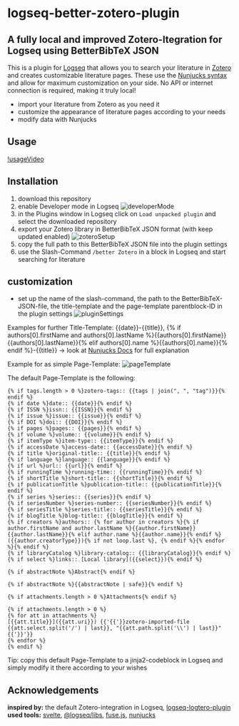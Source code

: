 # logseq-better-zotero-plugin

## A fully local and improved Zotero-Itegration for Logseq using BetterBibTeX JSON

This is a plugin for [Logseq](https://logseq.com/) that allows you to search your literature in [Zotero](https://www.zotero.org/) and creates customizable literature pages.
These use the [Nunjucks syntax](https://mozilla.github.io/nunjucks/templating.html) and allow for maximum customization on your side.
No API or internet connection is required, making it truly local!

* import your literature from Zotero as you need it
* customize the appearance of literature pages according to your needs
* modify data with Nunjucks

## Usage

[!usageVideo](https://github.com/arcusamicus/logseq-better-zotero-plugin/assets/90210405/c83e45ca-8510-476a-8900-28be74ae0d03)

## Installation

1. download this repository
2. enable Developer mode in Logseq
![developerMode](https://github.com/arcusamicus/logseq-better-zotero-plugin/assets/90210405/08287d22-150a-4338-bde8-4da5d0d14b15)
3. in the Plugins window in Logseq click on `Load unpacked plugin` and select the downloaded repository
4. export your Zotero library in BetterBibTeX JSON format (with keep updated enabled)
![zoteroSetup](https://github.com/arcusamicus/logseq-better-zotero-plugin/assets/90210405/c71b93dc-765e-4c4a-86b4-ab17e5a07fba)
5. copy the full path to this BetterBibTeX JSON file into the plugin settings
6. use the Slash-Command `/better Zotero` in a block in Logseq and start searching for literature

## customization
* set up the name of the slash-command, the path to the BetterBibTeX-JSON-file, the title-template and the page-template parentblock-ID in the plugin settings
![pluginSettings](https://github.com/arcusamicus/logseq-better-zotero-plugin/assets/90210405/17f9a7c5-fc2b-48bd-b8ac-c3010bd66ee3)

Examples for further Title-Template: {{date}}-{{title}}, {% if authors[0].firstName and authors[0].lastName %}{{authors[0].firstName}} {{authors[0].lastName}}{% elif authors[0].name %}{{authors[0].name}}{% endif %}-{{title}}  → look at [Nunjucks Docs](https://mozilla.github.io/nunjucks/templating.html) for full explanation

Example for as simple Page-Template:
![pageTemplate](https://github.com/arcusamicus/logseq-better-zotero-plugin/assets/90210405/a18c169c-b8e3-4bdd-8e2e-557664ffb546)

The default Page-Template is the following:
```jinja2
{% if tags.length > 0 %}zotero-tags:: {{tags | join(", ", "tag")}}{% endif %}
{% if date %}date:: {{date}}{% endif %}
{% if ISSN %}issn:: {{ISSN}}{% endif %}
{% if issue %}issue:: {{issue}}{% endif %}
{% if DOI %}doi:: {{DOI}}{% endif %}
{% if pages %}pages:: {{pages}}{% endif %}
{% if volume %}volume:: {{volume}}{% endif %}
{% if itemType %}item-type:: {{itemType}}{% endif %}
{% if accessDate %}access-date:: {{accessDate}}{% endif %}
{% if title %}original-title:: {{title}}{% endif %}
{% if language %}language:: {{language}}{% endif %}
{% if url %}url:: {{url}}{% endif %}
{% if runningTime %}running-time:: {{runningTime}}{% endif %}
{% if shortTitle %}short-title:: {{shortTitle}}{% endif %}
{% if publicationTitle %}publication-title:: {{publicationTitle}}{% endif %}
{% if series %}series:: {{series}}{% endif %}
{% if seriesNumber %}series-number:: {{seriesNumber}}{% endif %}
{% if seriesTitle %}series-title:: {{seriesTitle}}{% endif %}
{% if blogTitle %}blog-title:: {{blogTitle}}{% endif %}
{% if creators %}authors:: {% for author in creators %}{% if author.firstName and author.lastName %}{{author.firstName}} {{author.lastName}}{% elif author.name %}{{author.name}}{% endif %} ({{author.creatorType}}){% if not loop.last %}, {% endif %}{% endfor %}{% endif %}
{% if libraryCatalog %}library-catalog:: {{libraryCatalog}}{% endif %}
{% if select %}links:: [Local library]({{select}}){% endif %}

{% if abstractNote %}Abstract{% endif %}

{% if abstractNote %}{{abstractNote | safe}}{% endif %}

{% if attachments.length > 0 %}Attachments{% endif %}

{% if attachments.length > 0 %}
{% for att in attachments %}  
[{{att.title}}]({{att.uri}}) {{'{{'}}zotero-imported-file {{att.select.split('/') | last}}, "{{att.path.split('\\') | last}}"{{'}}'}}
{% endfor %}
{% endif %}
```
Tip: copy this default Page-Template to a jinja2-codeblock in Logseq and simply modify it there according to your wishes

## Acknowledgements

**inspired by:** the default Zotero-integration in Logseq, [logseq-logtero-plugin](https://github.com/vyleung/logseq-logtero-plugin)
**used tools:** [svelte](https://github.com/sveltejs/svelte), [@logseq/libs](https://www.npmjs.com/package/@logseq/libs), [fuse.js](https://github.com/krisk/Fuse), [nunjucks](https://github.com/mozilla/nunjucks)
